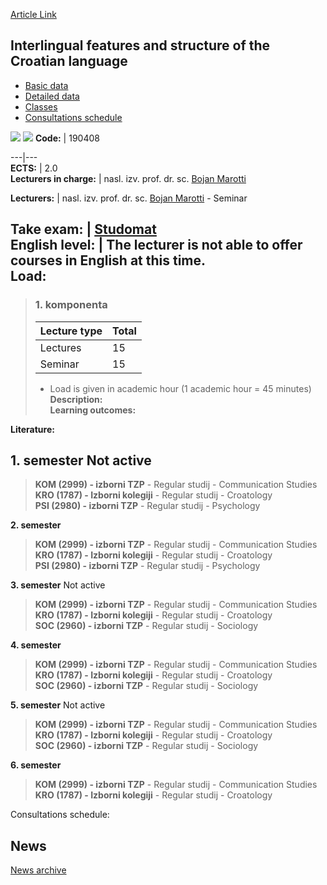 [Article Link](https://www.fhs.hr/en/course/ifasotcl)

## Interlingual features and structure of the Croatian language
  * [Basic data](https://www.fhs.hr/en/course/ifasotcl#v1id-523786_497412_1_0 "Basic data")
  * [Detailed data](https://www.fhs.hr/en/course/ifasotcl#v1id-523786_497412_1_1 "Detailed data")
  * [Classes](https://www.fhs.hr/en/course/ifasotcl#v1id-523786_497412_1_2 "Classes")
  * [Consultations schedule](https://www.fhs.hr/en/course/ifasotcl#v1id-523786_497412_1_3 "Consultations schedule")


[![](https://www.fhs.hr/img/flags/gif/hr.gif)](https://www.fhs.hr/predmet/mduhj) [![](https://www.fhs.hr/img/flags/gif/gb.gif)](https://www.fhs.hr/en/course/ifasotcl)
**Code:** |  190408  
  
---|---  
**ECTS:** |  2.0   
**Lecturers in charge:** |  nasl. izv. prof. dr. sc. [Bojan Marotti](https://www.fhs.hr/staff/bojan.marotti)   
  
**Lecturers:** |  nasl. izv. prof. dr. sc. [Bojan Marotti](https://www.fhs.hr/djelatnik/bojan.marotti) - Seminar  
  
**Take exam:** |  [Studomat](http://www.isvu.hr/studomat)  
**English level:** |  The lecturer is not able to offer courses in English at this time.   
**Load:**  
---  
> ### 1. komponenta
> | Lecture type | Total  
> ---|---  
> Lectures | 15  
> Seminar | 15  
> * Load is given in academic hour (1 academic hour = 45 minutes)   
**Description:**  
> **Learning outcomes:**  

  
**Literature:**  

  
**1. semester** Not active  
---  
> **KOM (2999) - izborni TZP** - Regular studij - Communication Studies  
>  **KRO (1787) - Izborni kolegiji** - Regular studij - Croatology  
>  **PSI (2980) - izborni TZP** - Regular studij - Psychology  
>   
  
**2. semester**  
> **KOM (2999) - izborni TZP** - Regular studij - Communication Studies  
>  **KRO (1787) - Izborni kolegiji** - Regular studij - Croatology  
>  **PSI (2980) - izborni TZP** - Regular studij - Psychology  
>   
  
**3. semester** Not active  
> **KOM (2999) - izborni TZP** - Regular studij - Communication Studies  
>  **KRO (1787) - Izborni kolegiji** - Regular studij - Croatology  
>  **SOC (2960) - izborni TZP** - Regular studij - Sociology  
>   
  
**4. semester**  
> **KOM (2999) - izborni TZP** - Regular studij - Communication Studies  
>  **KRO (1787) - Izborni kolegiji** - Regular studij - Croatology  
>  **SOC (2960) - izborni TZP** - Regular studij - Sociology  
>   
  
**5. semester** Not active  
> **KOM (2999) - izborni TZP** - Regular studij - Communication Studies  
>  **KRO (1787) - Izborni kolegiji** - Regular studij - Croatology  
>  **SOC (2960) - izborni TZP** - Regular studij - Sociology  
>   
  
**6. semester**  
> **KOM (2999) - izborni TZP** - Regular studij - Communication Studies  
>  **KRO (1787) - Izborni kolegiji** - Regular studij - Croatology  
>   
Consultations schedule: 


## News
[News archive](https://www.fhs.hr/en/course/ifasotcl?@=21a28#news_118125 "News archive")
